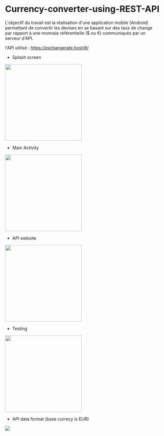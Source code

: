 # Currency-converter-using-REST-API
L'objectif du travail est la réalisation d'une application mobile (Android) permettant de convertir les devises 
en se basant sur des taux de change par rapport à une monnaie référentielle ($ ou €)  communiqués par un serveur d'API.

l'API utilisé : https://exchangerate.host/#/ 

- Splash screen
<img src="https://user-images.githubusercontent.com/83044746/210120406-f16f415a-02f9-4084-80ef-021081006429.png" width="250">


- Main Activity
<img src="https://user-images.githubusercontent.com/83044746/210120426-615b2cab-08f1-45cf-8ca8-bd22ca39c4df.png" width="250">


- API website
<img src="https://user-images.githubusercontent.com/83044746/210120434-512d969e-bc67-4743-a058-c23b91707f1a.png" width="250">


- Testing
<img src="https://user-images.githubusercontent.com/83044746/210120875-d812e7fb-5098-41d9-a192-c55358a3cc92.png" width="250">


- API data format (base currecy is EUR)
<img src="https://user-images.githubusercontent.com/83044746/210121041-bb6abc5a-221e-417b-ae56-136d343ec7c1.png">



